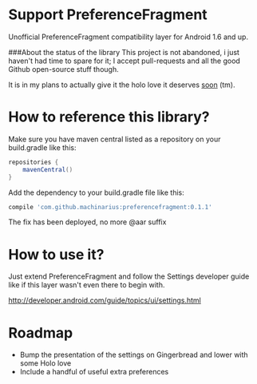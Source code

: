 Support PreferenceFragment
=====================================

Unofficial PreferenceFragment compatibility layer for Android 1.6 and up.

###About the status of the library
This project is not abandoned, i just haven't had time to spare for it; I accept pull-requests and all the good Github open-source stuff though. 

It is in my plans to actually give it the holo love it deserves [soon](http://www.wowwiki.com/Soon) (tm).

How to reference this library?
====================================

Make sure you have maven central listed as a repository on your build.gradle like this:

```groovy
repositories {
    mavenCentral()
}
```

Add the dependency to your build.gradle file like this:

```groovy
compile 'com.github.machinarius:preferencefragment:0.1.1'
```
The fix has been deployed, no more @aar suffix

How to use it?
===================================

Just extend PreferenceFragment and follow the Settings developer guide like if this layer wasn't even there to begin with.

http://developer.android.com/guide/topics/ui/settings.html

Roadmap
==================================
- Bump the presentation of the settings on Gingerbread and lower with some Holo love
- Include a handful of useful extra preferences
